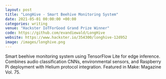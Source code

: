 ```yaml
---
layout: post
title: "LongHive - Smart Beehive Monitoring System"
date: 2021-05-01 00:00:00 +00:00
categories: writing
venue: "Hackster IoTForGood Grand Prize Winner"
code: https://github.com/evandiewald/LongHive
website: https://www.hackster.io/354300/longhive-12d952
image: /images/longhive.png
---
```


Smart beehive monitoring system using TensorFlow Lite for edge inference. Combines audio classification CNNs, environmental sensors, and Raspberry Pi deployment with Helium protocol integration. Featured in Make: Magazine Vol. 75.